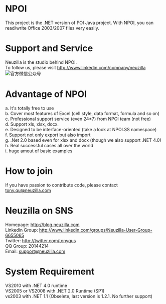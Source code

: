NPOI
====
This project is the .NET version of POI Java project. With NPOI, you can read/write Office 2003/2007 files very easily.<br />

Support and Service
===================
Neuzilla is the studio behind NPOI. <br />
To follow us, please visit http://www.linkedin.com/company/neuzilla <br />
![官方微信公众号](https://github.com/tonyqus/npoi/raw/master/neuzilla_wechat_qrcode.jpg)

Advantage of NPOI
=================
a. It's totally free to use<br />
b. Cover most features of Excel (cell style, data format, formula and so on)<br />
c. Professional support service (even 24*7) from NPOI team (not free)<br />
d. Support xls, xlsx, docx.<br />
e. Designed to be interface-oriented (take a look at NPOI.SS namespace)<br />
f. Support not only export but also import<br />
g. .Net 2.0 based even for xlsx and docx (though we also support .NET 4.0)<br />
h. Real successful cases all over the world<br />
i. huge amout of basic examples

How to join
============
If you have passion to contribute code, please contact tony.qu@neuzilla.com

Neuzilla on SNS
============
Homepage: http://blog.neuzilla.com <br/>
Linkedin Group: http://www.linkedin.com/groups/Neuzilla-User-Group-6655065 <br/>
Twitter: http://twitter.com/tonyqus <br />
QQ Group: 20144214<br />
Email: support@neuzilla.com

System Requirement
===================
VS2010 with .NET 4.0 runtime<br />
VS2005 or VS2008 with .NET 2.0 Runtime (SP1) <br />
vs2003 with .NET 1.1 (Obselete, last version is 1.2.1. No further support)<br />
